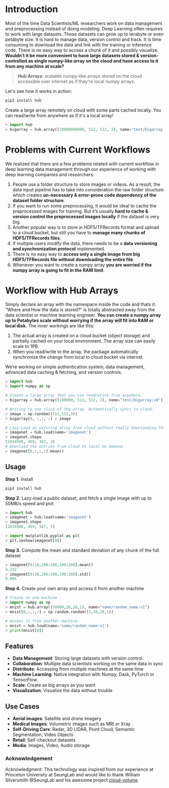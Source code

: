 # Introduction
Most of the time Data Scientists/ML researchers work on data management and preprocessing instead of doing modeling. Deep Learning often requires to work with large datasets. Those datasets can grow up to terabyte or even petabyte size. It is hard to manage data, version control and track. It is time consuming to download the data and link with the training or inference code. There is no easy way to access a chunk of it and possibly visualize. **Wouldn’t it be more convenient to have large datasets stored & version-controlled as single numpy-like array on the cloud and have access to it from any machine at scale?**

> **Hub Arrays**: scalable numpy-like arrays stored on the cloud accessible over internet as if they're local numpy arrays.

Let's see how it works in action:
```sh
pip3 install hub
```

Create a large array remotely on cloud with some parts cached locally. You can read/write from anywhere as if it's a local array!
```python
> import hub
> bigarray = hub.array((10000000000, 512, 512, 3), name="test/bigarray:v0")
```

# Problems with Current Workflows
We realized that there are a few problems related with current workflow in deep learning data management through our experience of working with deep learning companies and researchers.
1. People use a folder structure to store images or videos. As a result, the data input pipeline has to take into consideration the raw folder structure which creates **un-necessary & error-prone code dependency of the dataset folder structure**.
2. If you want to run some preprocessing, it would be ideal to cache the preprocessed images for training. But it’s usually **hard to cache & version control the preprocessed images locally** if the dataset is very big.
3. Another popular way is to store in HDF5/TFRecords format and upload to a cloud bucket, but still you have to **manage many chunks of HDF5/TFRecords files**.
4. If multiple users modify the data, there needs to be a **data versioning and synchronization protocol** implemented.
5. There is no easy way to **access only a single image from big HDF5/TFRecords file without downloading the entire file**.
6. Whenever you want to create a numpy array **you are worried if the numpy array is going to fit in the RAM limit**.

# Workflow with Hub Arrays
Simply declare an array with the namespace inside the code and thats it. “Where and How the data is stored?” is totally abstracted away from the data scientist or machine learning engineer. **You can create a numpy array up to Petabytes scale without worrying if the array will fit into RAM or local disk.** The inner workings are like this:
1. The actual array is created on a cloud bucket (object storage) and partially cached on your local environment. The array size can easily scale to 1PB.
2. When you read/write to the array, the package automatically synchronize the change from local to cloud bucket via internet.

We’re working on simple authentication system, data management, advanced data caching & fetching, and version controls.

```python
> import hub
> import numpy as np

# Create a large array that you can read/write from anywhere.
> bigarray = hub.array((100000, 512, 512, 3), name="test/bigarray:v0")

# Writing to one slice of the array. Automatically syncs to cloud.
> image = np.random((512,512,3))
> bigarray[0, :,:, :] = image

# Lazy-Load an existing array from cloud without really downloading the entries
> imagenet = hub.load(name='imagenet')
> imagenet.shape
(1034908, 469, 387, 3)
# Download the entries from cloud to local on demand.
> imagenet[0,:,:,:].mean()
```

## Usage
**Step 1.** Install
```sh
pip3 install hub
```

**Step 2.** Lazy-load a public dataset, and fetch a single image with up to 50MB/s speed and plot
```python
> import hub
> imagenet = hub.load(name='imagenet')
> imagenet.shape
(1034908, 469, 387, 3)

> import matplotlib.pyplot as plt
> plt.imshow(imagenet[0])
```

**Step 3.** Compute the mean and standard deviation of any chunk of the full dataset
```python
> imagenet[0:10,100:200,100:200].mean()
0.132
> imagenet[0:10,100:200,100:200].std()
0.005
```

**Step 4.** Create your own array and access it from another machine
```python
# Create on one machine
> import numpy as np
> mnist = hub.array((50000,28,28,1), name="name/random_name:v1")
> mnist[0,:,:,:] = np.random.random((1,28,28,1))

# Access it from another machine
> mnist = hub.load(name='name/random_name:v1')
> print(mnist[0])
```


## Features
* **Data Management**: Storing large datasets with version control
* **Collaboration**: Multiple data scientists working on the same data in sync
* **Distribute**: Accessing from multiple machines at the same time
* **Machine Learning**: Native integration with Numpy, Dask, PyTorch or TensorFlow.
* **Scale**: Create as big arrays as you want
* **Visualization**: Visualize the data without trouble

## Use Cases
* **Aerial images**: Satellite and drone imagery
* **Medical Images**: Volumetric images such as MRI or Xray
* **Self-Driving Cars**: Radar, 3D LIDAR, Point Cloud, Semantic Segmentation, Video Objects
* **Retail**: Self-checkout datasets
* **Media**: Images, Video, Audio storage

### Acknowledgement
Acknowledgment: This technology was inspired from our experience at Princeton University at SeungLab and would like to thank William Silversmith @SeungLab and his awesome project [cloud-volume](https://github.com/seung-lab/cloud-volume).
